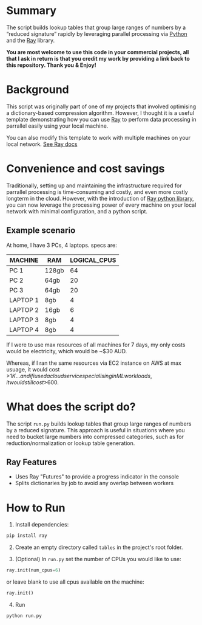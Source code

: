 # Summary

The script builds lookup tables that group large ranges of numbers by a “reduced signature” rapidly by leveraging parallel processing via [Python](https://www.python.org/) and the [Ray](https://www.ray.io/) library. 

**You are most welcome to use this code in your commercial projects, all that I ask in return is that you credit my work by providing a link back to this repository. Thank you & Enjoy!**

# Background
This script was originally part of one of my projects that involved optimising a dictionary-based compression algorithm. However, I thought it is a useful template demonstrating how you can use [Ray](https://www.ray.io/) to perform data processing in parrallel easily using your local machine.

You can also modify this template to work with multiple machines on your local network. [See Ray docs](https://docs.ray.io/en/latest/ray-core/walkthrough.html)  

# Convenience and cost savings
Traditionally, setting up and maintaining the infrastructure required for parrallel processing is time-consuming and costly, and even more costly longterm in the cloud. However, with the introduction of [Ray python library](https://docs.ray.io/en/latest/index.html), you can now leverage the processing power of every machine on your local network with minimal configuration, and a python script. 

## Example scenario
At home, I have 3 PCs, 4 laptops. specs are:

| MACHINE  | RAM   | LOGICAL_CPUS |
|----------|-------|--------------|
| PC 1      | 128gb | 64           |
| PC 2      | 64gb  | 20           |
| PC 3      | 64gb  | 20           |
| LAPTOP 1  | 8gb   | 4            |
| LAPTOP 2  | 16gb  | 6            |
| LAPTOP 3  | 8gb   | 4            |
| LAPTOP 4  | 8gb   | 4            |


If I were to use max resources of all machines for 7 days, my only costs would be electricity, which would be ~$30 AUD.

Whereas, if I ran the same resources via EC2 instance on AWS at max usuage, it would cost >$1K... and if i used a cloud service specialising in ML workloads, it would still cost >$600.

# What does the script do?

The script `run.py` builds lookup tables that group large ranges of numbers by a reduced signature. This approach is useful in situations where you need to bucket large numbers into compressed categories, such as for reduction/normalization or lookup table generation.

## Ray Features
- Uses Ray "Futures" to provide a progress indicator in the console
- Splits dictionaries by job to avoid any overlap between workers

# How to Run

1. Install dependencies:
```bash
pip install ray
```

2. Create an empty directory called `tables` in the project's root folder. 

3. (Optional) In `run.py` set the number of CPUs you would like to use:
```py
ray.init(num_cpus=6)
```
or leave blank to use all cpus available on the machine:
```py
ray.init()
```

4. Run
```
python run.py
```